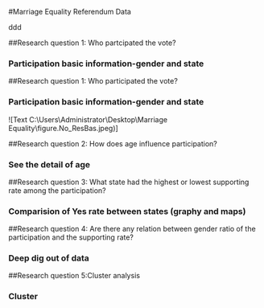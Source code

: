 #Marriage Equality Referendum Data

ddd

##Research question 1: Who partcipated the vote?
### Participation basic information-gender and state

##Research question 1: Who participated the vote?
### Participation basic information-gender and state
![Text C:\Users\Administrator\Desktop\Marriage Equality\figure.No_ResBas.jpeg)]



##Research question 2: How does age influence participation?
### See the detail of age


##Research question 3: What state had the highest or lowest supporting rate among the participation?
### Comparision of Yes rate between states (graphy and maps)




##Research question 4: Are there any relation between gender ratio of the participation and the supporting rate?

### Deep dig out of data




##Research question 5:Cluster analysis
### Cluster 

